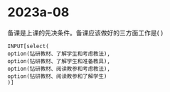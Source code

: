 # 2023a-08
备课是上课的先决条件。备课应该做好的三方面工作是( )
```meta-bind
INPUT[select(
option(钻研教材、了解学生和考虑教法),
option(钻研教材、了解学生和准备教具),
option(钻研教材、阅读教参和考虑教法),
option(钻研教材、阅读教参和了解学生)
)]
```
